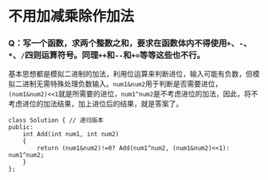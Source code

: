 # 不用加减乘除作加法

### Q：写一个函数，求两个整数之和，要求在函数体内不得使用`+`、`-`、`*`、`/`四则运算符号。同理`++`和`--`和`+=`等等这些也不行。

基本思想都是模拟二进制的加法，利用位运算来判断进位，输入可能有负数，但模拟二进制无需特殊处理负数输入。`num1&num2`用于判断是否需要进位，`(num1&num2)<<1`就是所需要的进位，`num1^num2`是不考虑进位的加法，因此，将不考虑进位的加法结果，加上进位后的结果，就是答案了。


```
class Solution { // 递归版本
public:
    int Add(int num1, int num2)
    {
        return (num1&num2)!=0? Add(num1^num2, (num1&num2)<<1): num1^num2;
    }
};
```
